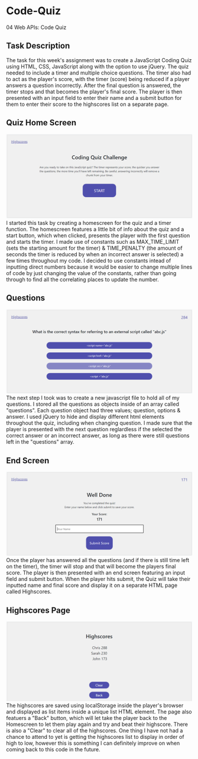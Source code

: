 # Code-Quiz
04 Web APIs: Code Quiz


## Task Description

The task for this week's assignment was to create a JavaScript Coding Quiz using HTML, CSS, JavaScript along with the option to use jQuery. The quiz needed to include a timer and multiple choice questions. The timer also had to act as the player's score, with the timer (score) being reduced if a player answers a question incorrectly. After the final question is answered, the timer stops and that becomes the player's final score. The player is then presented with an input field to enter their name and a submit button for them to enter their score to the highscores list on a separate page.


## Quiz Home Screen

![Home Screen](Assets/homescreen.png)
I started this task by creating a homescreen for the quiz and a timer function. The homescreen features a little bit of info about the quiz and a start button, which when clicked, presents the player with the first question and starts the timer. I made use of constants such as MAX_TIME_LIMIT (sets the starting amount for the timer) & TIME_PENALTY (the amount of seconds the timer is reduced by when an incorrect answer is selected) a few times throughout my code. I decided to use constants intead of inputting direct numbers because it would be easier to change multiple lines of code by just changing the value of the constants, rather than going through to find all the correlating places to update the number.


## Questions

![Questions](Assets/questions.png)
The next step I took was to create a new javascript file to hold all of my questions. I stored all the questions as objects inside of an array called "questions". Each question object had three values; question, options & answer. I used jQuery to hide and display different html elements throughout the quiz, including when changing question. I made sure that the player is presented with the next question reglardless if the selected the correct answer or an incorrect answer, as long as there were still questions left in the "questions" array.


## End Screen

![End Screen](Assets/endscreen.png)
Once the player has answered all the questions (and if there is still time left on the timer), the timer will stop and that will become the players final score. The player is then presented with an end screen featuring an input field and submit button. When the player hits submit, the Quiz will take their inputted name and final score and display it on a separate HTML page called Highscores.


## Highscores Page

![Highscores](Assets/highscores.png)
The highscores are saved using localStorage inside the player's browser and displayed as list items inside a unique list HTML element. The page also featuers a "Back" button, which will let take the player back to the Homescreen to let them play again and try and beat their highscore. There is also a "Clear" to clear all of the highscores. One thing I have not had a chance to attend to yet is getting the highscores list to display in order of high to low, however this is something I can definitely improve on when coming back to this code in the future.
